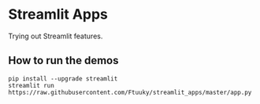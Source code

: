 # Streamlit Apps

Trying out Streamlit features.


## How to run the demos
```
pip install --upgrade streamlit
streamlit run https://raw.githubusercontent.com/Ftuuky/streamlit_apps/master/app.py
```
